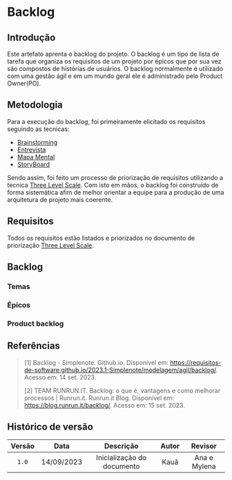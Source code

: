 # Backlog

## Introdução

Este artefato aprenta o backlog do projeto. O backlog é um tipo de lista de tarefa que organiza os requisitos de um projeto por épicos que por sua vez são compostos de histórias de usuários. O backlog normalmente é utilizado com uma gestão ágil e em um mundo geral ele é administrado pelo Product Owner(PO).

## Metodologia

Para a execução do backlog, foi primeiramente elicitado os requisitos seguindo as tecnicas:

- [Brainstorming](https://github.com/UnBArqDsw2023-2/2023.2_G1_ProjetoAmazon/tree/main/docs/Base/Engenharia-de-Requisitos/Elicitação/Brainstorm.md)
- [Entrevista](https://github.com/UnBArqDsw2023-2/2023.2_G1_ProjetoAmazon/tree/main/docs/Base/Engenharia-de-Requisitos/Elicitação/Entrevista.md)
- [Mapa Mental](https://github.com/UnBArqDsw2023-2/2023.2_G1_ProjetoAmazon/tree/main/docs/Base/Engenharia-de-Requisitos/Elicitação/MapaMental.md)
- [StoryBoard](https://github.com/UnBArqDsw2023-2/2023.2_G1_ProjetoAmazon/tree/main/docs/Base/Engenharia-de-Requisitos/Elicitacao/Elicitação/StoryBoard.md)

Sendo assim, foi feito um processo de priorização de requisitos utilizando a tecnica [Three Level Scale](docs\Base\Engenharia-de-Requisitos\Priorização\TLE.md). Com isto em mãos, o backlog foi construído de forma sistemática afim de melhor orientar a equipe para a produção de uma arquitetura de projeto mais coerente.

## Requisitos

Todos os requisitos estão listados e priorizados no documento de priorização [Three Level Scale](docs\Base\Engenharia-de-Requisitos\Priorização\TLE.md).

## Backlog

### Temas

### Épicos

### Product backlog

## Referências

> [1] Backlog - Simplenote. Github.io. Disponível em: <https://requisitos-de-software.github.io/2023.1-Simplenote/modelagem/agil/backlog/>. Acesso em: 14 set. 2023.
>
> [2] TEAM RUNRUN.IT. Backlog: o que é, vantagens e como melhorar processos | Runrun.it. Runrun.it Blog. Disponível em: <https://blog.runrun.it/backlog/>. Acesso em: 15 set. 2023.

## Histórico de versão

| Versão |    Data    |         Descrição          | Autor |   Revisor    |
| :----: | :--------: | :------------------------: | :---: | :----------: |
| `1.0`  | 14/09/2023 | Inicialização do documento | Kauã  | Ana e Mylena |
